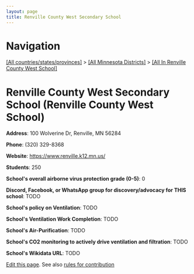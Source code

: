 ```yaml
---
layout: page
title: Renville County West Secondary School
---
```

# Navigation

[[All countries/states/provinces]](../../..) > [[All Minnesota Districts]](../..) > [[All In Renville County West School]](..)

# Renville County West Secondary School (Renville County West School)

**Address**: 100 Wolverine Dr, Renville, MN 56284

**Phone**: (320) 329-8368

**Website**: <https://www.renville.k12.mn.us/>

**Students**: 250

**School's overall airborne virus protection grade (0-5)**: 0

**Discord, Facebook, or WhatsApp group for discovery/advocacy for THIS school**: TODO

**School's policy on Ventilation**: TODO

**School's Ventilation Work Completion**: TODO

**School's Air-Purification**: TODO

**School's CO2 monitoring to actively drive ventilation and filtration**: TODO

**School's Wikidata URL**: TODO


[Edit this page](https://github.com/ventilate-schools/MN/edit/main/./Renville_County_West_School/Renville_County_West_Secondary_School.md). See also [rules for contribution](../../../contribution-rules/)
